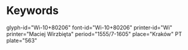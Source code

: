# Keywords
glyph-id="Wi-10+80206"
font-id="Wi-10+80206"
printer-id="Wi"
printer="Maciej Wirzbięta"
period="1555/7-1605"
place="Kraków"
PT plate="563"
